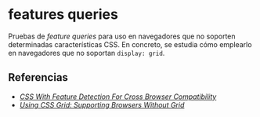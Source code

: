 # features queries

Pruebas de _feature queries_ para uso en navegadores que no soporten determinadas características CSS. En concreto, se estudia cómo emplearlo en navegadores que no soportan `display: grid`.

## Referencias

- [_CSS With Feature Detection For Cross Browser Compatibility_](https://www.lambdatest.com/blog/css-with-feature-detection-for-cross-browser-compatibility/)
- [_Using CSS Grid: Supporting Browsers Without Grid_](https://www.smashingmagazine.com/2017/11/css-grid-supporting-browsers-without-grid/)
